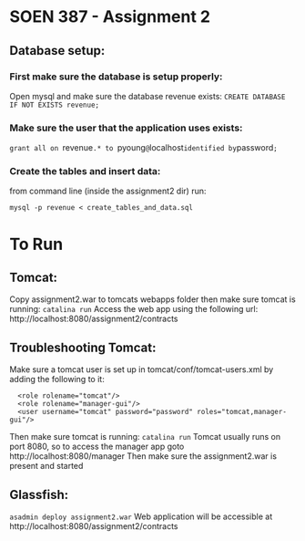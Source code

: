 # SOEN 387 - Assignment 2

## Database setup:
### First make sure the database is setup properly:
Open mysql and make sure the database revenue exists:
`CREATE DATABASE IF NOT EXISTS revenue;`

### Make sure the user that the application uses exists:
`grant all on `revenue`.* to `pyoung`@`localhost` identified by `password`;`

### Create the tables and insert data:
from command line (inside the assignment2 dir) run:
  
`mysql -p revenue < create_tables_and_data.sql`



# To Run
## Tomcat:
Copy assignment2.war to tomcats webapps folder then make sure tomcat is running: `catalina run`
Access the web app using the following url:
http://localhost:8080/assignment2/contracts

## Troubleshooting Tomcat:
Make sure a tomcat user is set up in tomcat/conf/tomcat-users.xml by adding the following to it:
```
  <role rolename="tomcat"/>
  <role rolename="manager-gui"/>
  <user username="tomcat" password="password" roles="tomcat,manager-gui"/>
```

Then make sure tomcat is running: `catalina run`
Tomcat usually runs on port 8080, so to access the manager app goto 
http://localhost:8080/manager
Then make sure the assignment2.war is present and started

## Glassfish:
`asadmin deploy assignment2.war`
Web application will be accessible at http://localhost:8080/assignment2/contracts
